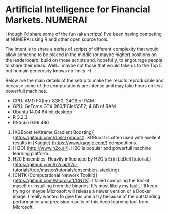 # Artificial Intelligence for Financial Markets. NUMERAI

I though I'd share some of the fun (aka scripts) I've been having competing at NUMERAI using R and other open source tools.

The intent is to share a series of scripts of different complexity that would allow someone to be placed in the middle (or maybe higher) positions on the leaderboard, build on those scripts and, hopefully, to engourage people to share their ideas. Well... maybe not those that would take us to the Top 5 but humain generosity knows no limits :-)  

Below are the main details of the setup to make the results reproducible and because some of the comptutations are intense and may take hours on less powerfull machines.
- CPU: AMD FX(tm)-8350; 24GB of RAM
- GPU: GeForce GTX 960/PCIe/SSE2; 4 GB of RAM
- Ubuntu 14.04 64 bit desktop 
- R 3.2.3. 
- RStudio 0.99.486


1. [XGBoost (eXtreme Gradient Boosting)] (https://github.com/dmlc/xgboost). XGBoost is often used with exellent results in [Kaggle] (https://www.kaggle.com/) competitions. 
2. [H2O] (http://www.h2o.ai/). H2O is popular and powerfull machine learning platform.
3. H20 Ensembles. Heavily influenced by H2O's Erin LeDell [tutorial.] (https://github.com/h2oai/h2o-tutorials/tree/master/tutorials/ensembles-stacking)
4. [CNTK (Computational Network Toolkit)] (https://github.com/Microsoft/CNTK).
  I failed compiling the toolkit myself or installing from the binaries. It's most likely my fault. I'll keep trying or maybe Microsoft will release a newer version or a Docker image. I really wanted to give this one a try because of the outstanding performance and precision results of this deep   learning tool from Microsoft. 
